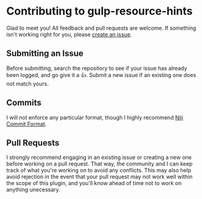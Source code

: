# Contributing to gulp-resource-hints

Glad to meet you! All feedback and pull requests are welcome. If something isn't working right for you, please [create an issue](#submitting-an-issue).

## Submitting an Issue

Before submitting, search the repository to see if your issue has already been logged, and go give it a :+1:. Submit a new issue if an existing one does not match yours.

## Commits

I will not enforce any particular format, though I highly recommend [Niji Commit Format](https://github.com/niji-commit/spec). 

## Pull Requests

I strongly recommend engaging in an existing issue or creating a new one before working on a pull request. That way, the community and I can keep track of what you're working on to avoid any conflicts. This may also help avoid rejection in the event that your pull request may not work well within the scope of this plugin, and you'll know ahead of time not to work on anything unecessary.
